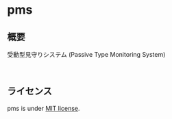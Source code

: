 # pms

## 概要
受動型見守りシステム (Passive Type Monitoring System)


&nbsp;


## ライセンス
pms is under [MIT license](https://en.wikipedia.org/wiki/MIT_License).
